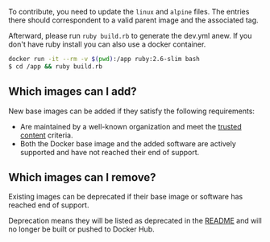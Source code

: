 To contribute, you need to update the `linux` and `alpine` files. The entries there should correspondent to a valid
parent image and the associated tag.

Afterward, please run `ruby build.rb` to generate the dev.yml anew. If you don't have ruby install you can also use a
docker container.

```bash
docker run -it --rm -v $(pwd):/app ruby:2.6-slim bash
$ cd /app && ruby build.rb
```

## Which images can I add?

New base images can be added if they satisfy the following requirements:

* Are maintained by a well-known organization and meet
  the [trusted content](https://docs.docker.com/docker-hub/repos/manage/trusted-content/) criteria.
* Both the Docker base image and the added software are actively supported and have not reached their end of support.

## Which images can I remove?

Existing images can be deprecated if their base image or software has reached end of support.

Deprecation means they will be listed as deprecated in the [README](README.md) and will no longer be built or pushed to
Docker Hub.
